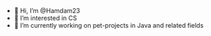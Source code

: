 - 👋 Hi, I’m @Hamdam23
- 👀 I’m interested in CS
- 🌱 I’m currently working on pet-projects in Java and related fields

<!---
Hamdam23/Hamdam23 is a ✨ special ✨ repository because its `README.md` (this file) appears on your GitHub profile.
You can click the Preview link to take a look at your changes.
--->

